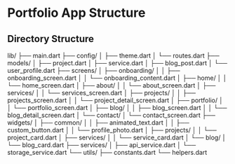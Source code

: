# Portfolio App Structure

## Directory Structure 


lib/
├── main.dart
├── config/
│ ├── theme.dart
│ └── routes.dart
├── models/
│ ├── project.dart
│ ├── service.dart
│ ├── blog_post.dart
│ └── user_profile.dart
├── screens/
│ ├── onboarding/
│ │ ├── onboarding_screen.dart
│ │ └── onboarding_content.dart
│ ├── home/
│ │ └── home_screen.dart
│ ├── about/
│ │ └── about_screen.dart
│ ├── services/
│ │ └── services_screen.dart
│ ├── projects/
│ │ ├── projects_screen.dart
│ │ └── project_detail_screen.dart
│ ├── portfolio/
│ │ └── portfolio_screen.dart
│ ├── blog/
│ │ ├── blog_screen.dart
│ │ └── blog_detail_screen.dart
│ └── contact/
│ └── contact_screen.dart
├── widgets/
│ ├── common/
│ │ ├── animated_text.dart
│ │ ├── custom_button.dart
│ │ └── profile_photo.dart
│ ├── projects/
│ │ └── project_card.dart
│ ├── services/
│ │ └── service_card.dart
│ └── blog/
│ └── blog_card.dart
├── services/
│ ├── api_service.dart
│ └── storage_service.dart
└── utils/
├── constants.dart
└── helpers.dart